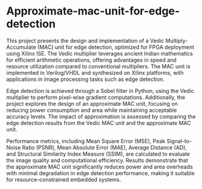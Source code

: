# Approximate-mac-unit-for-edge-detection
This project presents the design and implementation of a Vedic Multiply-Accumulate (MAC) unit for 
edge detection, optimized for FPGA deployment using Xilinx ISE. The Vedic multiplier leverages 
ancient Indian mathematics for efficient arithmetic operations, offering advantages in speed and 
resource utilization compared to conventional multipliers. The MAC unit is implemented in 
Verilog/VHDL and synthesized on Xilinx platforms, with applications in image processing tasks such 
as edge detection. 
 
Edge detection is achieved through a Sobel filter in Python, using the Vedic multiplier to perform 
pixel-wise gradient computations. Additionally, the project explores the design of an approximate 
MAC unit, focusing on reducing power consumption and area while maintaining acceptable accuracy 
levels. The impact of approximation is assessed by comparing the edge detection results from the 
Vedic MAC unit and the approximate MAC unit. 
 
Performance metrics, including Mean Square Error (MSE), Peak Signal-to-Noise Ratio (PSNR), Mean 
Absolute Error (MAE), Average Distance (AD), and Structural Similarity Index Measure (SSIM), are 
calculated to evaluate the image quality and computational efficiency. Results demonstrate that the 
approximate MAC unit significantly reduces power and area overheads with minimal degradation in 
edge detection performance, making it suitable for resource-constrained embedded systems. 
